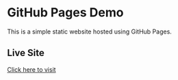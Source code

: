 # GitHub Pages Demo

This is a simple static website hosted using GitHub Pages.

## Live Site
[Click here to visit](https://yourusername.github.io/github-pages-demo/)
